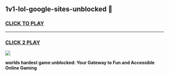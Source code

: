 
## 1v1-lol-google-sites-unblocked 👋
<h3>
<a href="https://premium.freeplayer.one?title=1v1-lol-google-sites-unblocked&ref=14F">CLICK TO PLAY</a></h3>
<hr>

<h3>
<a href="https://premium.freeplayer.one?title=1v1-lol-google-sites-unblocked&ref=14F">CLICK 2 PLAY</a>
  
</h3>

<a href="https://premium.freeplayer.one?title=1v1-lol-google-sites-unblocked&ref=12F/"><img src="https://clearcache.store/games.png"></a>


**worlds hardest game unblocked: Your Gateway to Fun and Accessible Online Gaming**
